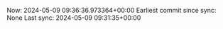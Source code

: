 Now: 2024-05-09 09:36:36.973364+00:00 Earliest commit since sync: None Last sync: 2024-05-09 09:31:35+00:00
